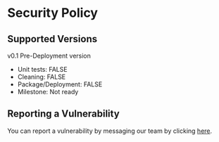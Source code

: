 # Security Policy

## Supported Versions
v0.1 Pre-Deployment version
 - Unit tests: FALSE
 - Cleaning: FALSE
 - Package/Deployment: FALSE
 - Milestone: Not ready

## Reporting a Vulnerability

You can report a vulnerability by messaging our team by clicking [here](mailto:2250872+le6kae4brwmfz7ujl9vg@boards.trello.com).
